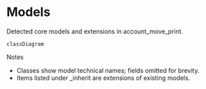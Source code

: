 # Models

Detected core models and extensions in account_move_print.

```mermaid
classDiagram
```

Notes
- Classes show model technical names; fields omitted for brevity.
- Items listed under _inherit are extensions of existing models.

